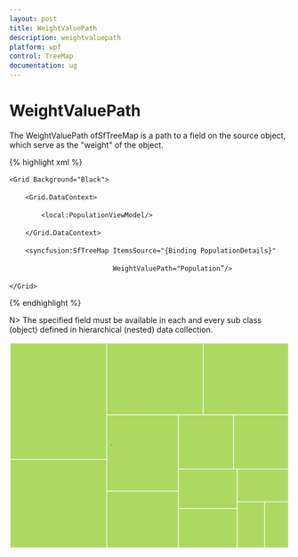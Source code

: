 ```yaml
---
layout: post
title: WeightValuePath
description: weightvaluepath
platform: wpf
control: TreeMap
documentation: ug
---
```


# WeightValuePath

The WeightValuePath ofSfTreeMap is a path to a field on the source object, which serve as the "weight" of the object. 


{% highlight xml %}



    <Grid Background="Black">

        <Grid.DataContext>

            <local:PopulationViewModel/>

        </Grid.DataContext>

        <syncfusion:SfTreeMap ItemsSource="{Binding PopulationDetails}" 

                              WeightValuePath="Population”/>

    </Grid>

{% endhighlight %}



N> The specified field must be available in each and every sub class (object) defined in hierarchical (nested) data collection.

![](WeightValuePath_images/WeightValuePath_img1.png)



